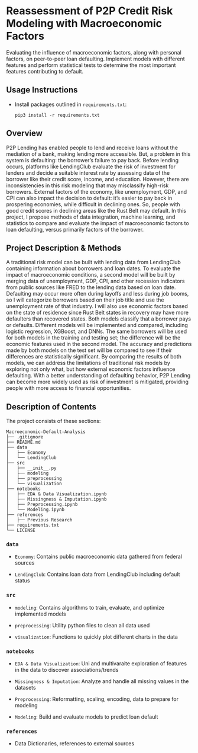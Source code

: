 # Reassessment of P2P Credit Risk Modeling with Macroeconomic Factors

Evaluating the influence of macroeconomic factors, along with personal factors, on peer-to-peer loan defaulting. Implement models with different features and perform statistical tests to determine the most important features contributing to default.

## Usage Instructions

* Install packages outlined in `requirements.txt`:

  ```
  pip3 install -r requirements.txt
  ```
  
## Overview
P2P Lending has enabled people to lend and receive loans without the mediation of a bank, making lending more accessible. But, a problem in this system is defaulting: the borrower’s failure to pay back. Before lending occurs, platforms like LendingClub evaluate the risk of investment for lenders and decide a suitable interest rate by assessing data of the borrower like their credit score, income, and education. However, there are inconsistencies in this risk modeling that may misclassify high-risk borrowers. External factors of the economy, like unemployment, GDP, and CPI can also impact the decision to default: it’s easier to pay back in prospering economies, while difficult in declining ones. So, people with good credit scores in declining areas like the Rust Belt may default. In this project, I propose methods of data integration, machine learning, and statistics to compare and evaluate the impact of macroeconomic factors to loan defaulting, versus primarily factors of the borrower.

## Project Description & Methods
A traditional risk model can be built with lending data from LendingClub containing information about borrowers and loan dates. To evaluate the impact of macroeconomic conditions, a second model will be built by merging data of unemployment, GDP, CPI, and other recession indicators from public sources like FRED to the lending data based on loan date. Defaulting may occur more often during layoffs and less during job booms, so I will categorize borrowers based on their job title and use the unemployment rate of that industry. I will also use economic factors based on the state of residence since Rust Belt states in recovery may have more defaulters than recovered states. Both models classify that a borrower pays or defaults. Different models will be implemented and compared, including logistic regression, XGBoost, and DNNs. The same borrowers will be used for both models in the training and testing set; the difference will be the economic features used in the second model. The accuracy and predictions made by both models on the test set will be compared to see if their differences are statistically significant. By comparing the results of both models, we can address the limitations of traditional risk models by exploring not only what, but how external economic factors influence defaulting. With a better understanding of defaulting behavior, P2P Lending can become more widely used as risk of investment is mitigated, providing people with more access to financial opportunities.

## Description of Contents

The project consists of these sections:
```
Macroeconomic-Default-Analysis
├── .gitignore
├── README.md
├── data
│   ├── Economy
│   └── LendingClub
├── src
│   ├── __init__.py
│   ├── modeling
│   ├── preprocessing
│   └── visualization
├── notebooks
│   ├── EDA & Data Visualization.ipynb
│   ├── Missingness & Imputation.ipynb
│   ├── Preprocessing.ipynb
│   └── Modeling.ipynb
├── references
│   ├── Previous Research
├── requirements.txt
└── LICENSE
```

### `data`

* `Economy`: Contains public macroeconomic data gathered from federal sources
 
* `LendingClub`: Contains loan data from LendingClub including default status

### `src`

* `modeling`: Contains algorithms to train, evaluate, and optimize implemented models

* `preprocessing`: Utility python files to clean all data used

* `visualization`: Functions to quickly plot different charts in the data

### `notebooks`

* `EDA & Data Visualization`: Uni and multivaraite exploration of features in the data to discover associations/trends
  
* `Missingness & Imputation`: Analyze and handle all missing values in the datasets

* `Preprocessing`: Reformatting, scaling, encoding, data to prepare for modeling

* `Modeling`: Build and evaluate models to predict loan default

### `references`

* Data Dictionaries, references to external sources

